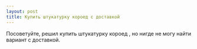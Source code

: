 ```yaml
---
layout: post 
title: Купить штукатурку короед с доставкой 
--- 
```

Посоветуйте, решил купить штукатурку короед , но нигде не могу найти вариант с доставкой.